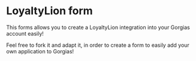# LoyaltyLion form

This forms allows you to create a LoyaltyLion integration into your Gorgias account easily!

Feel free to fork it and adapt it, in order to create a form to easily add your own application to Gorgias!
